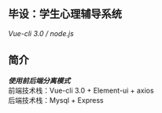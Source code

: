 ## 毕设：学生心理辅导系统
*Vue-cli 3.0 / node.js*
## 简介
***使用前后端分离模式***  
前端技术栈：Vue-cli 3.0 + Element-ui + axios  
后端技术栈：Mysql + Express  
